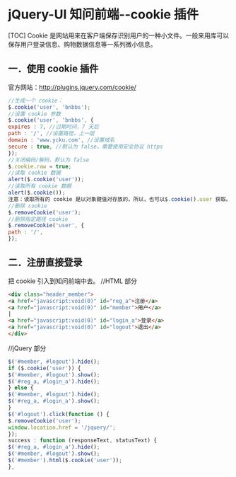 # jQuery-UI 知问前端--cookie 插件
[TOC]
Cookie 是网站用来在客户端保存识别用户的一种小文件。一般来用库可以保存用户登录信息、购物数据信息等一系列微小信息。

## 一．使用 cookie 插件
官方网站：http://plugins.jquery.com/cookie/
```javascript
//生成一个 cookie：
$.cookie('user', 'bnbbs');
//设置 cookie 参数
$.cookie('user', 'bnbbs', {
expires : 7, //过期时间，7 天后
path : '/', //设置路径，上一层
domain : 'www.ycku.com', //设置域名
secure : true, //默认为 false，需要使用安全协议 https
});
//关闭编码/解码，默认为 false
$.cookie.raw = true;
//读取 cookie 数据
alert($.cookie('user'));
//读取所有 cookie 数据
alert($.cookie());
注意：读取所有的 cookie 是以对象键值对存放的，所以，也可以$.cookie().user 获取。
//删除 cookie
$.removeCookie('user');
//删除指定路径 cookie
$.removeCookie('user', {
path : '/',
});
```

## 二．注册直接登录
把 cookie 引入到知问前端中去。
//HTML 部分
```html
<div class="header_member">
<a href="javascript:void(0)" id="reg_a">注册</a>
<a href="javascript:void(0)" id="member">用户</a>
|
<a href="javascript:void(0)" id="login_a">登录</a>
<a href="javascript:void(0)" id="logout">退出</a>
</div>
```
//jQuery 部分
```javascript
$('#member, #logout').hide();
if ($.cookie('user')) {
$('#member, #logout').show();
$('#reg_a, #login_a').hide();
} else {
$('#member, #logout').hide();
$('#reg_a, #login_a').show();
}
$('#logout').click(function () {
$.removeCookie('user');
window.location.href = '/jquery/';
});
success : function (responseText, statusText) {
$('#reg_a, #login_a').hide();
$('#member, #logout').show();
$('#member').html($.cookie('user'));
},
```